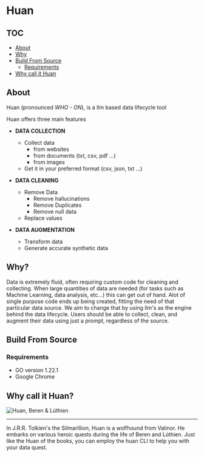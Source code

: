 # Huan

## TOC
- [About](#about)
- [Why](#why)
- [Build From Source](#build-from-source)
  - [Requirements](#requirements)
- [Why call it Huan](#why-call-it-huan)

## About

Huan (pronounced *WHO - ON*), is a llm based data lifecycle tool

Huan offers three main features

- **DATA COLLECTION**
  - Collect data 
    - from websites
    - from documents (txt, csv, pdf ...)
    - from images
  - Get it in your preferred format (csv, json, txt ...)

- **DATA CLEANING**
  - Remove Data
    - Remove hallucinations
    - Remove Duplicates
    - Remove null data
  - Replace values

- **DATA AUGMENTATION**
  - Transform data
  - Generate accurate synthetic data

## Why?

Data is extremely fluid, often requiring custom code for cleaning and collecting. When large quantities of data are
needed (for tasks such as Machine Learning, data analysis, etc...) this can get out of hand. Alot of single
purpose code ends up being created, fitting the need of that particular data source. We aim to change that by using 
llm's as the engine behind the data lifecycle. Users should be able to collect, clean, and augment their data using just 
a prompt, regardless of the source.

## Build From Source

### Requirements
- GO version 1.22.1
- Google Chrome

## Why call it Huan?
![Huan, Beren & Lúthien](https://www.tolkiensociety.org/app/uploads/2017/01/beren-and-luthien-preview.jpg)

-----------------
In J.R.R. Tolkien's the Silmarillion, Huan is a 
wolfhound from Valinor. He embarks on various heroic
quests during the life of Beren and Lúthien. Just like 
the Huan of the books, you can employ the huan CLI to
help you with your data quest.



